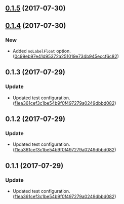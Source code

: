 <a name="0.1.5"></a>
## [0.1.5](https://github.com/advanced-rest-client/raml-type-form-input/compare/0.1.4...0.1.5) (2017-07-30)




<a name="0.1.4"></a>
## [0.1.4](https://github.com/advanced-rest-client/raml-type-form-input/compare/0.1.3...0.1.4) (2017-07-30)


### New

* Added `noLabelFloat` option. ([0c99eb97e41d95372a251019e734b945eccf6c82](https://github.com/advanced-rest-client/raml-type-form-input/commit/0c99eb97e41d95372a251019e734b945eccf6c82))



<a name="0.1.3"></a>
## 0.1.3 (2017-07-29)


### Update

* Updated test configuration. ([f1ea361cef3c1be54b9f0f497279a0249dbbd082](https://github.com/advanced-rest-client/raml-type-form-input/commit/f1ea361cef3c1be54b9f0f497279a0249dbbd082))



<a name="0.1.2"></a>
## 0.1.2 (2017-07-29)


### Update

* Updated test configuration. ([f1ea361cef3c1be54b9f0f497279a0249dbbd082](https://github.com/advanced-rest-client/raml-type-form-input/commit/f1ea361cef3c1be54b9f0f497279a0249dbbd082))



<a name="0.1.1"></a>
## 0.1.1 (2017-07-29)


### Update

* Updated test configuration. ([f1ea361cef3c1be54b9f0f497279a0249dbbd082](https://github.com/advanced-rest-client/raml-type-form-input/commit/f1ea361cef3c1be54b9f0f497279a0249dbbd082))



